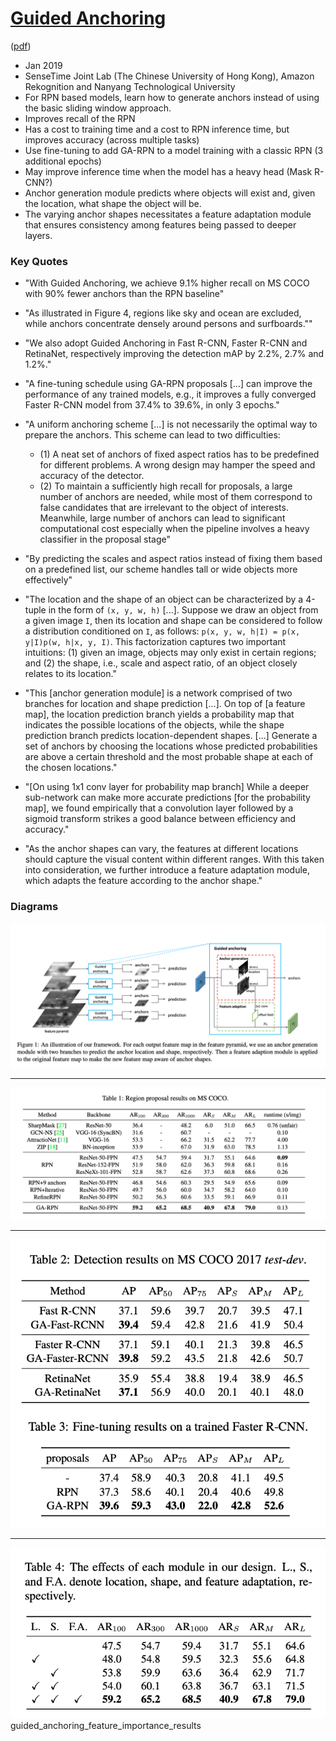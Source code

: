 # [Guided Anchoring](https://arxiv.org/abs/1901.03278)

([pdf](https://arxiv.org/pdf/1901.03278.pdf))

- Jan 2019
- SenseTime Joint Lab (The Chinese University of Hong Kong), Amazon Rekognition and Nanyang Technological University
- For RPN based models, learn how to generate anchors instead of using the basic sliding window approach. 
- Improves recall of the RPN
- Has a cost to training time and a cost to RPN inference time, but improves accuracy (across multiple tasks) 
- Use fine-tuning to add GA-RPN to a model training with a classic RPN (3 additional epochs)
- May improve inference time when the model has a heavy head (Mask R-CNN?)
- Anchor generation module predicts where objects will exist and, given the location, what shape the object will be.
- The varying anchor shapes necessitates a feature adaptation module that ensures consistency among features being passed to deeper layers.

### Key Quotes

- "With Guided Anchoring, we achieve 9.1% higher recall on MS COCO with 90% fewer anchors than the RPN baseline"


- "As illustrated in Figure 4, regions like sky and ocean are excluded, while anchors concentrate densely around persons and surfboards.""


- "We also adopt Guided Anchoring in Fast R-CNN, Faster R-CNN and RetinaNet, respectively improving the detection mAP by 2.2%, 2.7% and 1.2%."


- "A fine-tuning schedule using GA-RPN proposals [...] can improve the performance of any trained models, e.g., it improves a fully converged Faster R-CNN model from 37.4% to 39.6%, in only 3 epochs."


- "A uniform anchoring scheme [...] is not necessarily the optimal way to prepare the anchors. This scheme can lead to two difficulties: 
    - (1) A neat set of anchors of fixed aspect ratios has to be predefined for different problems. A wrong design may hamper the speed and accuracy of the detector. 
    - (2) To maintain a sufficiently high recall for proposals, a large number of anchors are needed, while most of them correspond to false candidates that are irrelevant to the object of interests. Meanwhile, large number of anchors can lead to significant computational cost especially when the pipeline involves a heavy classifier in the proposal stage"


- "By predicting the scales and aspect ratios instead of fixing them based on a predefined list, our scheme handles tall or wide objects more effectively"


- "The location and the shape of an object can be characterized by a 4-tuple in the form of `(x, y, w, h)` [...]. Suppose we draw an object from a given image `I`, then its location and shape can be considered to follow a distribution conditioned on `I`, as follows: `p(x, y, w, h|I) = p(x, y|I)p(w, h|x, y, I)`. This factorization captures two important intuitions: (1) given an image, objects may only exist in certain regions; and (2) the shape, i.e., scale and aspect ratio, of an object closely relates to its location."


- "This [anchor generation module] is a network comprised of two branches for location and shape prediction [...]. On top of [a feature map], the location prediction branch yields a probability map that indicates the possible locations of the objects, while the shape prediction branch predicts location-dependent shapes. [...] Generate a set of anchors by choosing the locations whose predicted probabilities are above a certain threshold and the most probable shape at each of the chosen locations."


- "[On using 1x1 conv layer for probability map branch] While a deeper sub-network can make more accurate predictions [for the probability map], we found empirically that a convolution layer followed by a sigmoid transform strikes a good balance between efficiency and accuracy."


- "As the anchor shapes can vary, the features at different locations should capture the visual content within different ranges. With this taken into consideration, we further introduce a feature adaptation module, which adapts the feature according to the anchor shape."



### Diagrams

![Guided Anchoring Structure](images/guided_anchoring_structure_diagram.png)

---

![Guided Anchoring Region Proposal Results](images/guided_anchoring_region_proposal_results.png)

---

![Guided Anchoring COCO Results](images/guided_anchoring_coco_results.png)

---

![Guided Anchoring Feature Importance Results](images/guided_anchoring_feature_importance_results.png)
guided_anchoring_feature_importance_results